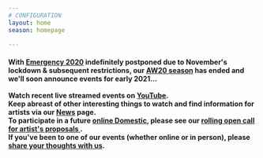 ```yaml
---
# CONFIGURATION
layout: home
season: homepage

---
```

#### With [Emergency 2020](/current/2020-emergency) indefinitely postponed due to November's lockdown & subsequent restrictions, our [AW20 season](/current/2020-autumnwinter) has ended and we'll soon announce events for early 2021…<br><br>Watch recent live streamed events on <a href="http://bit.ly/YTwarnmcr" target="_blank">YouTube</a>.<br>Keep abreast of other interesting things to watch and find information for artists via our [News](/news) page.<br>To participate in a future [online Domestic](/hab/domestic), please see our <a href="http://domesticmcr.posthaven.com" target="_blank">rolling open call for artist's proposals </a>.<br>If you've been to one of our events (whether online or in person), please <a href="http://bit.ly/warnmcrfeedback" target="_blank">share your thoughts with us</a>.
